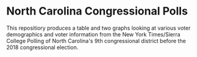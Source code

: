 # North Carolina Congressional Polls
This repositiory produces a table and two graphs looking at various voter demographics and voter information from the New York Times/Sierra College Polling of North Carolina's 9th congressional district before the 2018 congressional election.
